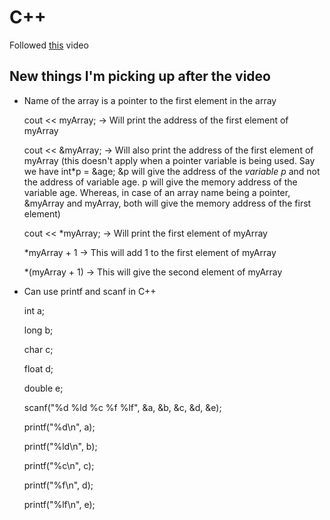 # C++

Followed [this](https://www.youtube.com/watch?v=vLnPwxZdW4Y) video

## New things I'm picking up after the video

- Name of the array is a pointer to the first element in the array

  cout << myArray; -> Will print the address of the first element of myArray
  
  cout << &myArray; -> Will also print the address of the first element of myArray (this doesn't apply when a pointer variable is being used. Say we have int\*p = &age; &p will give the address of the *variable p* and not the address of variable age. p will give the memory address of the variable age. Whereas, in case of an array name being a pointer, &myArray and myArray, both will give the memory address of the first element)
  
  cout << \*myArray; -> Will print the first element of myArray
  
  \*myArray + 1  -> This will add 1 to the first element of myArray
  
  \*(myArray + 1) -> This will give the second element of myArray 

- Can use printf and scanf in C++

    int a;
    
    long b;
    
    char c;
    
    float d;
    
    double e;
    
    scanf("%d %ld %c %f %lf", &a, &b, &c, &d, &e);
    
    printf("%d\n", a);
    
    printf("%ld\n", b);
    
    printf("%c\n", c);
    
    printf("%f\n", d);
    
    printf("%lf\n", e);
    
